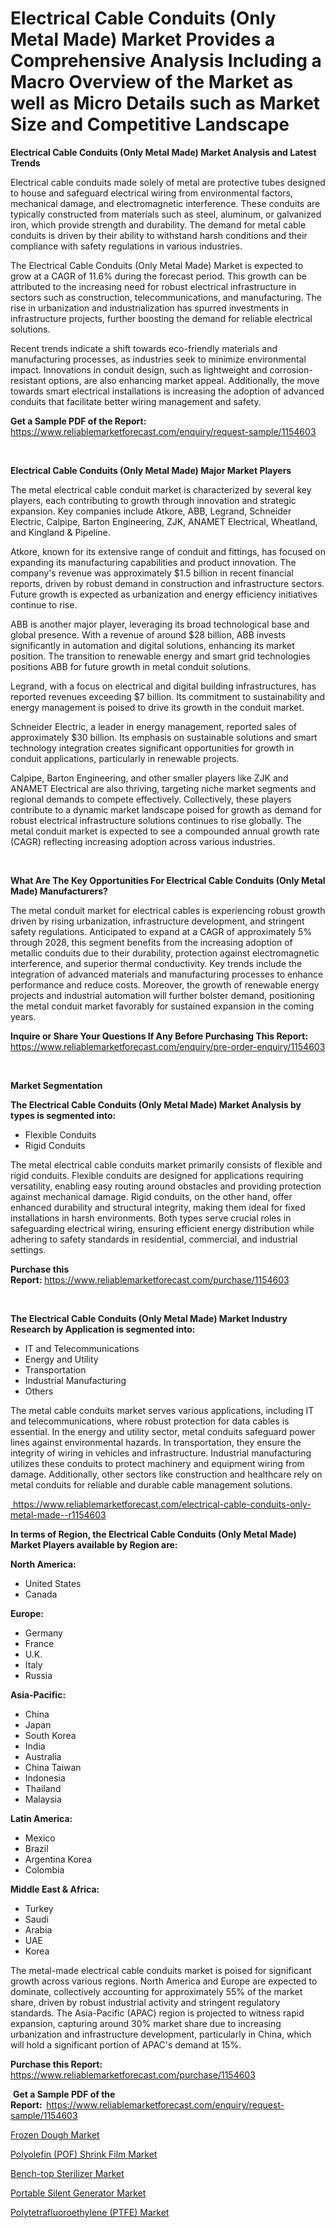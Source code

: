 <p><h1>Electrical Cable Conduits (Only Metal Made) Market Provides a Comprehensive Analysis Including a Macro Overview of the Market as well as Micro Details such as Market Size and Competitive Landscape</h1></p><p><strong>Electrical Cable Conduits (Only Metal Made) Market Analysis and Latest Trends</strong></p>
<p><p>Electrical cable conduits made solely of metal are protective tubes designed to house and safeguard electrical wiring from environmental factors, mechanical damage, and electromagnetic interference. These conduits are typically constructed from materials such as steel, aluminum, or galvanized iron, which provide strength and durability. The demand for metal cable conduits is driven by their ability to withstand harsh conditions and their compliance with safety regulations in various industries.</p><p>The Electrical Cable Conduits (Only Metal Made) Market is expected to grow at a CAGR of 11.6% during the forecast period. This growth can be attributed to the increasing need for robust electrical infrastructure in sectors such as construction, telecommunications, and manufacturing. The rise in urbanization and industrialization has spurred investments in infrastructure projects, further boosting the demand for reliable electrical solutions.</p><p>Recent trends indicate a shift towards eco-friendly materials and manufacturing processes, as industries seek to minimize environmental impact. Innovations in conduit design, such as lightweight and corrosion-resistant options, are also enhancing market appeal. Additionally, the move towards smart electrical installations is increasing the adoption of advanced conduits that facilitate better wiring management and safety.</p></p>
<p><strong>Get a Sample PDF of the Report:&nbsp;</strong> <a href="https://www.reliablemarketforecast.com/enquiry/request-sample/1154603">https://www.reliablemarketforecast.com/enquiry/request-sample/1154603</a></p>
<p>&nbsp;</p>
<p><strong>Electrical Cable Conduits (Only Metal Made) Major Market Players</strong></p>
<p><p>The metal electrical cable conduit market is characterized by several key players, each contributing to growth through innovation and strategic expansion. Key companies include Atkore, ABB, Legrand, Schneider Electric, Calpipe, Barton Engineering, ZJK, ANAMET Electrical, Wheatland, and Kingland & Pipeline.</p><p>Atkore, known for its extensive range of conduit and fittings, has focused on expanding its manufacturing capabilities and product innovation. The company's revenue was approximately $1.5 billion in recent financial reports, driven by robust demand in construction and infrastructure sectors. Future growth is expected as urbanization and energy efficiency initiatives continue to rise.</p><p>ABB is another major player, leveraging its broad technological base and global presence. With a revenue of around $28 billion, ABB invests significantly in automation and digital solutions, enhancing its market position. The transition to renewable energy and smart grid technologies positions ABB for future growth in metal conduit solutions.</p><p>Legrand, with a focus on electrical and digital building infrastructures, has reported revenues exceeding $7 billion. Its commitment to sustainability and energy management is poised to drive its growth in the conduit market.</p><p>Schneider Electric, a leader in energy management, reported sales of approximately $30 billion. Its emphasis on sustainable solutions and smart technology integration creates significant opportunities for growth in conduit applications, particularly in renewable projects.</p><p>Calpipe, Barton Engineering, and other smaller players like ZJK and ANAMET Electrical are also thriving, targeting niche market segments and regional demands to compete effectively. Collectively, these players contribute to a dynamic market landscape poised for growth as demand for robust electrical infrastructure solutions continues to rise globally. The metal conduit market is expected to see a compounded annual growth rate (CAGR) reflecting increasing adoption across various industries.</p></p>
<p>&nbsp;</p>
<p><strong>What Are The Key Opportunities For Electrical Cable Conduits (Only Metal Made) Manufacturers?</strong></p>
<p><p>The metal conduit market for electrical cables is experiencing robust growth driven by rising urbanization, infrastructure development, and stringent safety regulations. Anticipated to expand at a CAGR of approximately 5% through 2028, this segment benefits from the increasing adoption of metallic conduits due to their durability, protection against electromagnetic interference, and superior thermal conductivity. Key trends include the integration of advanced materials and manufacturing processes to enhance performance and reduce costs. Moreover, the growth of renewable energy projects and industrial automation will further bolster demand, positioning the metal conduit market favorably for sustained expansion in the coming years.</p></p>
<p><strong>Inquire or Share Your Questions If Any Before Purchasing This Report:</strong> <a href="https://www.reliablemarketforecast.com/enquiry/pre-order-enquiry/1154603">https://www.reliablemarketforecast.com/enquiry/pre-order-enquiry/1154603</a></p>
<p>&nbsp;</p>
<p><strong>Market Segmentation</strong></p>
<p><strong>The Electrical Cable Conduits (Only Metal Made) Market Analysis by types is segmented into:</strong></p>
<p><ul><li>Flexible Conduits</li><li>Rigid Conduits</li></ul></p>
<p><p>The metal electrical cable conduits market primarily consists of flexible and rigid conduits. Flexible conduits are designed for applications requiring versatility, enabling easy routing around obstacles and providing protection against mechanical damage. Rigid conduits, on the other hand, offer enhanced durability and structural integrity, making them ideal for fixed installations in harsh environments. Both types serve crucial roles in safeguarding electrical wiring, ensuring efficient energy distribution while adhering to safety standards in residential, commercial, and industrial settings.</p></p>
<p><strong>Purchase this Report:&nbsp;</strong><a href="https://www.reliablemarketforecast.com/purchase/1154603">https://www.reliablemarketforecast.com/purchase/1154603</a></p>
<p>&nbsp;</p>
<p><strong>The Electrical Cable Conduits (Only Metal Made) Market Industry Research by Application is segmented into:</strong></p>
<p><ul><li>IT and Telecommunications</li><li>Energy and Utility</li><li>Transportation</li><li>Industrial Manufacturing</li><li>Others</li></ul></p>
<p><p>The metal cable conduits market serves various applications, including IT and telecommunications, where robust protection for data cables is essential. In the energy and utility sector, metal conduits safeguard power lines against environmental hazards. In transportation, they ensure the integrity of wiring in vehicles and infrastructure. Industrial manufacturing utilizes these conduits to protect machinery and equipment wiring from damage. Additionally, other sectors like construction and healthcare rely on metal conduits for reliable and durable cable management solutions.</p></p>
<p><a href="https://www.reliablemarketforecast.com/electrical-cable-conduits-only-metal-made--r1154603">&nbsp;https://www.reliablemarketforecast.com/electrical-cable-conduits-only-metal-made--r1154603</a></p>
<p><strong>In terms of Region, the Electrical Cable Conduits (Only Metal Made) Market Players available by Region are:</strong></p>
<p>
    <p> <strong> North America: </strong>
        <ul>
            <li>United States</li>
            <li>Canada</li>
        </ul>
        </p> 
    <p> <strong> Europe: </strong>
        <ul>
            <li>Germany</li>
            <li>France</li>
            <li>U.K.</li>
            <li>Italy</li>
            <li>Russia</li>
        </ul>
        </p> 
    <p> <strong> Asia-Pacific: </strong>
        <ul>
            <li>China</li>
            <li>Japan</li>
            <li>South Korea</li>
            <li>India</li>
            <li>Australia</li>
            <li>China Taiwan</li>
            <li>Indonesia</li>
            <li>Thailand</li>
            <li>Malaysia</li>
        </ul>
        </p> 
    <p> <strong> Latin America: </strong>
        <ul>
            <li>Mexico</li>
            <li>Brazil</li>
            <li>Argentina Korea</li>
            <li>Colombia</li>
        </ul>
        </p> 
    <p> <strong> Middle East & Africa: </strong>
        <ul>
            <li>Turkey</li>
            <li>Saudi</li>
            <li>Arabia</li>
            <li>UAE</li>
            <li>Korea</li>
        </ul>
    </p>
    </p>
<p><p>The metal-made electrical cable conduits market is poised for significant growth across various regions. North America and Europe are expected to dominate, collectively accounting for approximately 55% of the market share, driven by robust industrial activity and stringent regulatory standards. The Asia-Pacific (APAC) region is projected to witness rapid expansion, capturing around 30% market share due to increasing urbanization and infrastructure development, particularly in China, which will hold a significant portion of APAC's demand at 15%.</p></p>
<p><strong>Purchase this Report: </strong><a href="https://www.reliablemarketforecast.com/purchase/1154603">https://www.reliablemarketforecast.com/purchase/1154603</a></p>
<p>&nbsp;<strong>Get a Sample PDF of the Report:&nbsp;&nbsp;</strong><a href="https://www.reliablemarketforecast.com/enquiry/request-sample/1154603">https://www.reliablemarketforecast.com/enquiry/request-sample/1154603</a></p>
<p><strong></strong></p>
<p><p><a href="https://www.linkedin.com/pulse/market-dynamics-future-trends-global-frozen-dough-sector-forecasted-eebne?trackingId=%2Bs8djUupS%2BeBQ9gVTpcz8g%3D%3D">Frozen Dough Market</a></p><p><a href="https://issuu.com/reportprime-2/docs/polyolefin-pof-shrink-film-market-s_8e56fd942ba0d8">Polyolefin (POF) Shrink Film Market</a></p><p><a href="https://github.com/PeterParrish5/Market-Research-Report-List-6/blob/main/bench-top-sterilizer-market.md">Bench-top Sterilizer Market</a></p><p><a href="https://www.linkedin.com/pulse/portable-silent-generator-market-report-product-type-small-1rqne?trackingId=OkxpB2JHQym9SJiJzDyv2g%3D%3D">Portable Silent Generator Market</a></p><p><a href="https://issuu.com/reportprime-2/docs/polytetrafluoroethylene-ptfe-market_c7c050a44cff8f">Polytetrafluoroethylene (PTFE) Market</a></p></p>